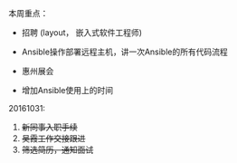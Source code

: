 本周重点：

* 招聘 \(layout， 嵌入式软件工程师\)

* Ansible操作部署远程主机，讲一次Ansible的所有代码流程

* 惠州展会

* 增加Ansible使用上的时间

20161031:

1. ~~新同事入职手续~~
2. ~~吴霞工作交接跟进~~
3. ~~筛选简历，通知面试~~

